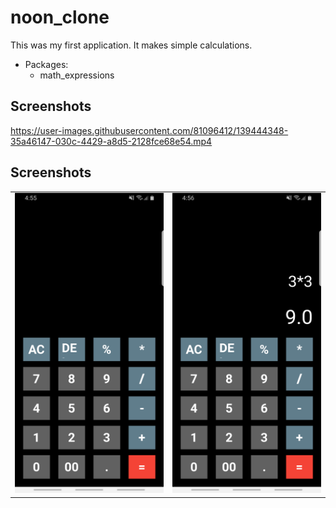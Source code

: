 # noon_clone

This was my first application. It makes simple calculations.

- Packages:
    - math_expressions

## Screenshots

https://user-images.githubusercontent.com/81096412/139444348-35a46147-030c-4429-a8d5-2128fce68e54.mp4

## Screenshots

<table>
  <tr>
    <td><img src="lib/screen_shots/calculator1.jpg" width=270 height=480></td>
    <td><img src="lib/screen_shots/calculator2.jpg" width=270 height=480></td>
  </tr>
 </table>

